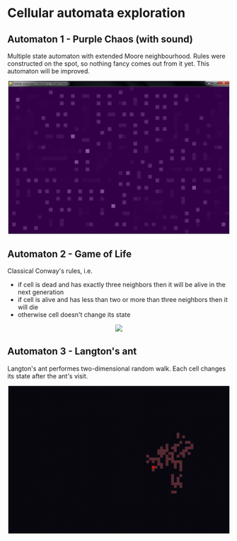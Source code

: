 # Cellular automata exploration

## Automaton 1 - Purple Chaos (with sound)
Multiple state automaton with extended Moore neighbourhood. Rules were constructed on the spot, so nothing fancy comes out from it yet. This automaton will be improved.
<p align="center"><img src="img/automaton1.png" width="500px"/></p>

## Automaton 2 - Game of Life
Classical Conway's rules, i.e.
* if cell is dead and has exactly three neighbors then it will be alive in the next generation
* if cell is alive and has less than two or more than three neighbors then it will die
* otherwise cell doesn't change its state
<p align="center"><img src="img/automaton2-anim.gif" width="500px"/></p>

## Automaton 3 - Langton's ant
Langton's ant performes two-dimensional random walk. Each cell changes its state after the ant's visit.
<p align="center"><img src="img/automaton3-anim.gif" width="500px"/></p>
